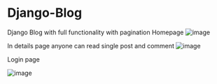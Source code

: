 # Django-Blog
Django Blog with full functionality with pagination
Homepage
![image](https://user-images.githubusercontent.com/44232776/80174164-a80ac480-8613-11ea-9347-ae0e094a660a.png)

In details page anyone can read single post and comment
![image](https://user-images.githubusercontent.com/44232776/80174328-24050c80-8614-11ea-8dac-ba552b6331e0.png)

Login page 

![image](https://user-images.githubusercontent.com/44232776/80174439-77775a80-8614-11ea-8eb4-aabbd823dabf.png)
